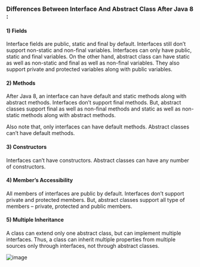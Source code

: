 ### Differences Between Interface And Abstract Class After Java 8 :

#### 1) Fields

Interface fields are public, static and final by default. Interfaces still don’t support non-static and non-final variables. Interfaces can only have public, static and final variables. On the other hand, abstract class can have static as well as non-static and final as well as non-final variables. They also support private and protected variables along with public variables.

#### 2) Methods

After Java 8, an interface can have default and static methods along with abstract methods. Interfaces don’t support final methods. But, abstract classes support final as well as non-final methods and static as well as non-static methods along with abstract methods.

Also note that, only interfaces can have default methods. Abstract classes can’t have default methods.

#### 3) Constructors

Interfaces can’t have constructors. Abstract classes can have any number of constructors.

#### 4) Member’s Accessibility

All members of interfaces are public by default. Interfaces don’t support private and protected members. But, abstract classes support all type of members – private, protected and public members.

#### 5) Multiple Inheritance

A class can extend only one abstract class, but can implement multiple interfaces. Thus, a class can inherit multiple properties from multiple sources only through interfaces, not through abstract classes.

![image](https://user-images.githubusercontent.com/48176482/147869651-a23f85c8-351d-442c-9104-d17d0aa7fd40.png)
